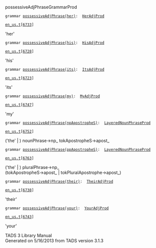 ---
---
<span class="title">possessiveAdjPhrase</span><span class="type">GrammarProd</span>

`grammar `<span class="classExtLink">[`possessiveAdjPhrase(her)`](../object/possessiveAdjPhrase(her).html)</span>` :   `[`HerAdjProd`](../object/HerAdjProd.html)

[`en_us.t`](../file/en_us.t.html)`[`[`6733`](../source/en_us.t.html#6733)`]`

<div class="gramrule">

'her'

</div>

`grammar `<span class="classExtLink">[`possessiveAdjPhrase(his)`](../object/possessiveAdjPhrase(his).html)</span>` :   `[`HisAdjProd`](../object/HisAdjProd.html)

[`en_us.t`](../file/en_us.t.html)`[`[`6728`](../source/en_us.t.html#6728)`]`

<div class="gramrule">

'his'

</div>

`grammar `<span class="classExtLink">[`possessiveAdjPhrase(its)`](../object/possessiveAdjPhrase(its).html)</span>` :   `[`ItsAdjProd`](../object/ItsAdjProd.html)

[`en_us.t`](../file/en_us.t.html)`[`[`6723`](../source/en_us.t.html#6723)`]`

<div class="gramrule">

'its'

</div>

`grammar `<span class="classExtLink">[`possessiveAdjPhrase(my)`](../object/possessiveAdjPhrase(my).html)</span>` :   `[`MyAdjProd`](../object/MyAdjProd.html)

[`en_us.t`](../file/en_us.t.html)`[`[`6747`](../source/en_us.t.html#6747)`]`

<div class="gramrule">

'my'

</div>

`grammar `<span class="classExtLink">[`possessiveAdjPhrase(npApostropheS)`](../object/possessiveAdjPhrase(npApostropheS).html)</span>` :   `[`LayeredNounPhraseProd`](../object/LayeredNounPhraseProd.html)

[`en_us.t`](../file/en_us.t.html)`[`[`6752`](../source/en_us.t.html#6752)`]`

<div class="gramrule">

('the' \| ) nounPhrase-\>np\_ tokApostropheS-\>apost\_

</div>

`grammar `<span class="classExtLink">[`possessiveAdjPhrase(ppApostropheS)`](../object/possessiveAdjPhrase(ppApostropheS).html)</span>` :   `[`LayeredNounPhraseProd`](../object/LayeredNounPhraseProd.html)

[`en_us.t`](../file/en_us.t.html)`[`[`6763`](../source/en_us.t.html#6763)`]`

<div class="gramrule">

('the' \| ) pluralPhrase-\>np\_  
(tokApostropheS-\>apost\_ \| tokPluralApostrophe-\>apost\_)  

</div>

`grammar `<span class="classExtLink">[`possessiveAdjPhrase(their)`](../object/possessiveAdjPhrase(their).html)</span>` :   `[`TheirAdjProd`](../object/TheirAdjProd.html)

[`en_us.t`](../file/en_us.t.html)`[`[`6738`](../source/en_us.t.html#6738)`]`

<div class="gramrule">

'their'

</div>

`grammar `<span class="classExtLink">[`possessiveAdjPhrase(your)`](../object/possessiveAdjPhrase(your).html)</span>` :   `[`YourAdjProd`](../object/YourAdjProd.html)

[`en_us.t`](../file/en_us.t.html)`[`[`6743`](../source/en_us.t.html#6743)`]`

<div class="gramrule">

'your'

</div>

<div class="ftr">

TADS 3 Library Manual  
Generated on 5/16/2013 from TADS version 3.1.3

</div>

